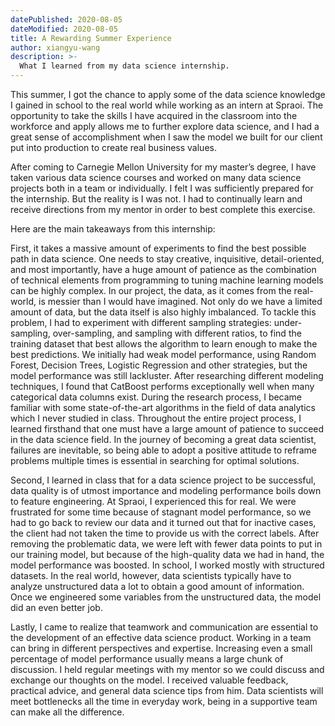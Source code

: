 ```yaml
---
datePublished: 2020-08-05
dateModified: 2020-08-05
title: A Rewarding Summer Experience
author: xiangyu-wang
description: >-
  What I learned from my data science internship.
---
```


This summer, I got the chance to apply some of the data science knowledge I
gained in school to the real world while working as an intern at Spraoi. The
opportunity to take the skills I have acquired in the classroom into the
workforce and apply allows me to further explore data science, and I had a great
sense of accomplishment when I saw the model we built for our client put into
production to create real business values.

After coming to Carnegie Mellon University for my master’s degree, I have taken
various data science courses and worked on many data science projects both in a
team or individually. I felt I was sufficiently prepared for the internship. But
the reality is I was not. I had to continually learn and receive directions from
my mentor in order to best complete this exercise.

Here are the main takeaways from this internship:

First, it takes a massive amount of experiments to find the best possible path
in data science. One needs to stay creative, inquisitive, detail-oriented, and
most importantly, have a huge amount of patience as the combination of technical
elements from programming to tuning machine learning models can be highly
complex. In our project, the data, as it comes from the real-world, is messier
than I would have imagined. Not only do we have a limited amount of data, but
the data itself is also highly imbalanced. To tackle this problem, I had to
experiment with different sampling strategies: under-sampling, over-sampling,
and sampling with different ratios, to find the training dataset that best
allows the algorithm to learn enough to make the best predictions. We initially
had weak model performance, using Random Forest, Decision Trees, Logistic
Regression and other strategies, but the model performance was still lackluster.
After researching different modeling techniques, I found that CatBoost performs
exceptionally well when many categorical data columns exist. During the research
process, I became familiar with some state-of-the-art algorithms in the field of
data analytics which I never studied in class. Throughout the entire project
process, I learned firsthand that one must have a large amount of patience to
succeed in the data science field. In the journey of becoming a great data
scientist, failures are inevitable, so being able to adopt a positive attitude
to reframe problems multiple times is essential in searching for optimal
solutions.

Second, I learned in class that for a data science project to be successful,
data quality is of utmost importance and modeling performance boils down to
feature engineering. At Spraoi, I experienced this for real. We were frustrated
for some time because of stagnant model performance, so we had to go back to
review our data and it turned out that for inactive cases, the client had not
taken the time to provide us with the correct labels. After removing the
problematic data, we were left with fewer data points to put in our training
model, but because of the high-quality data we had in hand, the model
performance was boosted. In school, I worked mostly with structured datasets. In
the real world, however, data scientists typically have to analyze unstructured
data a lot to obtain a good amount of information. Once we engineered some
variables from the unstructured data, the model did an even better job.

Lastly, I came to realize that teamwork and communication are essential to the
development of an effective data science product. Working in a team can bring in
different perspectives and expertise. Increasing even a small percentage of
model performance usually means a large chunk of discussion. I held regular
meetings with my mentor so we could discuss and exchange our thoughts on the
model. I received valuable feedback, practical advice, and general data science
tips from him. Data scientists will meet bottlenecks all the time in everyday
work, being in a supportive team can make all the difference.
